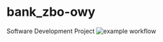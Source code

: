 # bank_zbo-owy
Software Development Project
![example workflow](https://github.com/injja/bank_zbozowy/actions/workflows/<file>/badge.svg)
